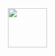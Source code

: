 <div align="center">
    <img src="https://github.githubassets.com/images/mona-loading-default.gif" width="80"/>

